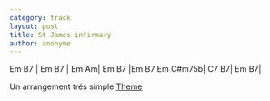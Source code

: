 ```yaml
---
category: track
layout: post
title: St James infirmary
author: anonyme
---
```


<canvas class="chords"  markdown="0">Em B7 | Em B7 | Em Am| Em B7 |Em B7
Em C#m75b| C7 B7| Em B7|</canvas>

Un arrangement trés simple  [Theme](https://github.com/rsilve/Partitions/blob/master/pdf/st_james_infirmary.pdf?raw=true)





